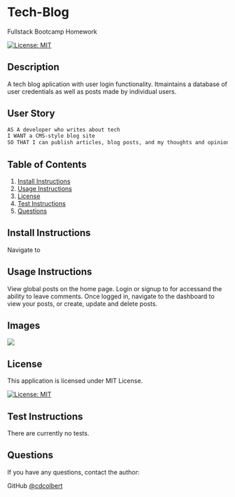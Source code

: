 # Tech-Blog
Fullstack Bootcamp Homework

[![License: MIT](https://img.shields.io/badge/License-MIT-yellow.svg)](https://opensource.org/licenses/MIT)
    

## Description

A tech blog aplication with user login functionality.  Itmaintains a database of user credentials as well as posts made by individual users. 

## User Story

```md
AS A developer who writes about tech
I WANT a CMS-style blog site
SO THAT I can publish articles, blog posts, and my thoughts and opinions
```
      
## Table of Contents
1. [Install Instructions](#install-instructions)
2. [Usage Instructions](#usage-instructions)
3. [License](#license)
4. [Test Instructions](#test-instructions)
5. [Questions](#questions)

## Install Instructions

Navigate to 

  
## Usage Instructions

View global posts on the home page. Login or signup to for accessand the ability to leave comments. Once logged in, navigate to the dashboard to view your posts, or create, update and delete posts.

## Images
<img src="./public/images/screenshot.png"></img>

## License
  
This application is licensed under MIT License.
     
[![License: MIT](https://img.shields.io/badge/License-MIT-yellow.svg)](https://opensource.org/licenses/MIT)
    

## Test Instructions

There are currently no tests.

## Questions

If you have any questions, contact the author:  

GitHub [@cdcolbert](https://github.com/cdcolbert)  
